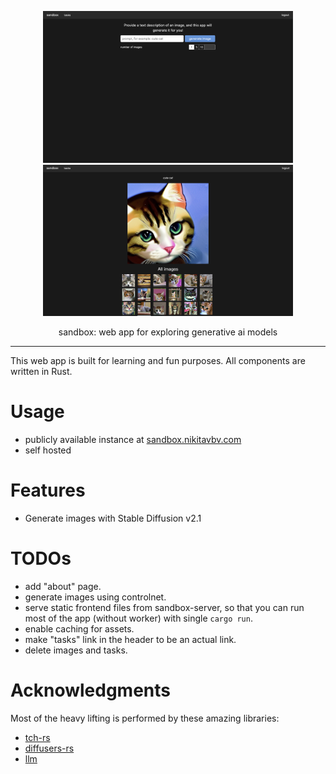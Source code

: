 <div align="center">

<a href="https://sandbox.nikitavbv.com"><img src="./docs/preview1.png" width="400"></a>
<a href="https://sandbox.nikitavbv.com/tasks/wkrnakbAKeP1re"><img src="./docs/preview2.png" width="400"></a>

sandbox: web app for exploring generative ai models
</div>

---

This web app is built for learning and fun purposes. All components are written in Rust.

# Usage

- publicly available instance at [sandbox.nikitavbv.com](https://sandbox.nikitavbv.com)
- self hosted

# Features

- Generate images with Stable Diffusion v2.1

# TODOs

- add "about" page.
- generate images using controlnet.
- serve static frontend files from sandbox-server, so that you can run most of the app (without worker) with single `cargo run`.
- enable caching for assets.
- make "tasks" link in the header to be an actual link.
- delete images and tasks.

# Acknowledgments

Most of the heavy lifting is performed by these amazing libraries:
- [tch-rs](https://github.com/LaurentMazare/tch-rs)
- [diffusers-rs](https://github.com/LaurentMazare/diffusers-rs)
- [llm](https://github.com/rustformers/llm)